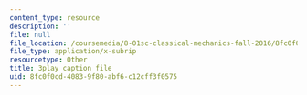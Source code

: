 ```yaml
---
content_type: resource
description: ''
file: null
file_location: /coursemedia/8-01sc-classical-mechanics-fall-2016/8fc0f0cd40839f80abf6c12cff3f0575_yLb_a1EE888.srt
file_type: application/x-subrip
resourcetype: Other
title: 3play caption file
uid: 8fc0f0cd-4083-9f80-abf6-c12cff3f0575
---
```

